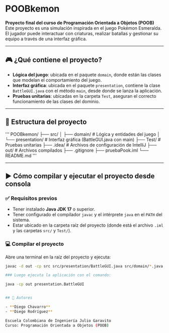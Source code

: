 # POOBkemon

**Proyecto final del curso de Programación Orientada a Objetos (POOB)**  
Este proyecto es una simulación inspirada en el juego Pokémon Esmeralda. El jugador puede interactuar con criaturas, realizar batallas y gestionar su equipo a través de una interfaz gráfica.

---

## 🎮 ¿Qué contiene el proyecto?

- **Lógica del juego**: ubicada en el paquete `domain`, donde están las clases que modelan el comportamiento del juego.
- **Interfaz gráfica**: ubicada en el paquete `presentation`, contiene la clase `BattleGUI.java` con el método `main`, desde donde se lanza la aplicación.
- **Pruebas unitarias**: ubicadas en la carpeta `Test`, aseguran el correcto funcionamiento de las clases del dominio.

---

## 📁 Estructura del proyecto
'''
POOBkemon/
├── src/
│ ├── domain/ # Lógica y entidades del juego
│ └── presentation/ # Interfaz gráfica (BattleGUI.java con main)
├── Test/ # Pruebas unitarias
├── .idea/ # Archivos de configuración de IntelliJ
├── out/ # Archivos compilados
├── .gitignore
├── pruebaPook.iml
└── README.md
'''

---

## ▶️ Cómo compilar y ejecutar el proyecto desde consola

### ✅ Requisitos previos

- Tener instalado **Java JDK 17** o superior.
- Tener configurado el compilador `javac` y el intérprete `java` en el `PATH` del sistema.
- Estar ubicado en la carpeta raíz del proyecto (donde está el archivo `.iml` y las carpetas `src/` y `Test/`).

### 💻 Compilar el proyecto

Abre una terminal en la raíz del proyecto y ejecuta:

```bash
javac -d out -cp src src/presentation/BattleGUI.java src/domain/*.java

### Luego ejecuta la aplicación con el comando:

java -cp out presentation.BattleGUI


## 👥 Autores

- **Diego Chavarro**
- **Diego Rodríguez**

Escuela Colombiana de Ingeniería Julio Garavito  
Curso: Programación Orientada a Objetos (POOB)
